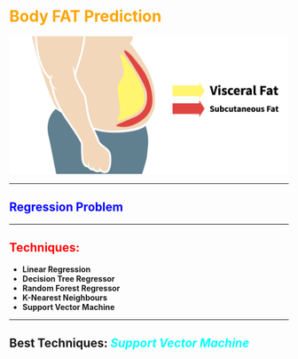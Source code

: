 # <span style="color:orange">**Body FAT Prediction**</span>

![Body Fat](fat.jpg)

***

## <span style="color:blue">**Regression Problem**</span>

***

## <span style="color:red">**Techniques**: </span>
- **Linear Regression**
- **Decision Tree Regressor**
- **Random Forest Regressor**
- **K-Nearest Neighbours**
- **Support Vector Machine**
  
***

## **Best Techniques:** <span style="color:cyan"> *Support Vector Machine*</span>


